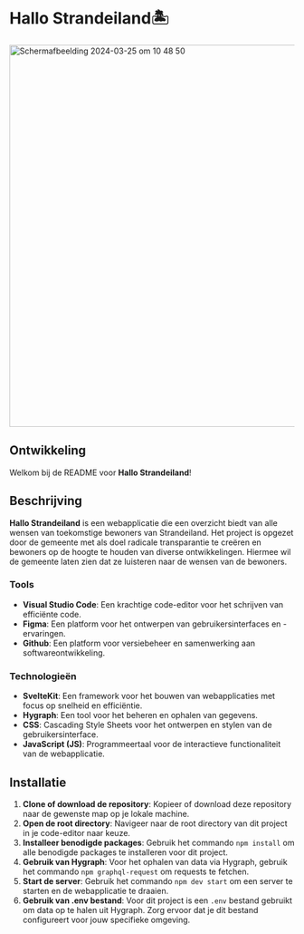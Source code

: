 # Hallo Strandeiland🏝
<img width="674" alt="Schermafbeelding 2024-03-25 om 10 48 50" src="https://github.com/zenitba/FDNDStrandeiland/assets/112856019/e10b1ae1-6f51-4de9-8dfa-e888e70f7146">

## Ontwikkeling
Welkom bij de README voor **Hallo Strandeiland**! 

## Beschrijving

**Hallo Strandeiland** is een webapplicatie die een overzicht biedt van alle wensen van toekomstige bewoners van Strandeiland. Het project is opgezet door de gemeente met als doel radicale transparantie te creëren en bewoners op de hoogte te houden van diverse ontwikkelingen. Hiermee wil de gemeente laten zien dat ze luisteren naar de wensen van de bewoners.



### Tools

- **Visual Studio Code**: Een krachtige code-editor voor het schrijven van efficiënte code.
- **Figma**: Een platform voor het ontwerpen van gebruikersinterfaces en -ervaringen.
- **Github**: Een platform voor versiebeheer en samenwerking aan softwareontwikkeling.

### Technologieën

- **SvelteKit**: Een framework voor het bouwen van webapplicaties met focus op snelheid en efficiëntie.
- **Hygraph**: Een tool voor het beheren en ophalen van gegevens.
- **CSS**: Cascading Style Sheets voor het ontwerpen en stylen van de gebruikersinterface.
- **JavaScript (JS)**: Programmeertaal voor de interactieve functionaliteit van de webapplicatie.

## Installatie

1. **Clone of download de repository**: Kopieer of download deze repository naar de gewenste map op je lokale machine.
2. **Open de root directory**: Navigeer naar de root directory van dit project in je code-editor naar keuze.
3. **Installeer benodigde packages**: Gebruik het commando `npm install` om alle benodigde packages te installeren voor dit project.
4. **Gebruik van Hygraph**: Voor het ophalen van data via Hygraph, gebruik het commando `npm graphql-request` om requests te fetchen.
5. **Start de server**: Gebruik het commando `npm dev start` om een server te starten en de webapplicatie te draaien.
6. **Gebruik van .env bestand**: Voor dit project is een `.env` bestand gebruikt om data op te halen uit Hygraph. Zorg ervoor dat je dit bestand configureert voor jouw specifieke omgeving.


